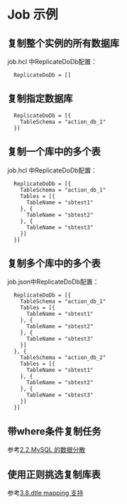 # Job 示例

## 复制整个实例的所有数据库
job.hcl 中ReplicateDoDb配置：
```
  ReplicateDoDb = []
```

## 复制指定数据库
```
  ReplicateDoDb = [{
    TableSchema = "action_db_1"
  }]
```

## 复制一个库中的多个表
job.hcl 中ReplicateDoDb配置：
```
  ReplicateDoDb = [{
    TableSchema = "action_db_1"
    Tables = [{
      TableName = "sbtest1"
    }, {
      TableName = "sbtest2"
    }, {
      TableName = "sbtest3"
    }]
  }]
```

## 复制多个库中的多个表
job.json中ReplicateDoDb配置：
```
  ReplicateDoDb = [{
    TableSchema = "action_db_1"
    Tables = [{
      TableName = "sbtest1"
    }, {
      TableName = "sbtest2"
    }, {
      TableName = "sbtest3"
    }]
  }, {
    TableSchema = "action_db_2"
    Tables = [{
      TableName = "sbtest1"
    }, {
      TableName = "sbtest2"
    }, {
      TableName = "sbtest3"
    }]
  }]
```

## 带where条件复制任务
参考[2.2.MySQL 的数据分散](../2/2.2_mysql_replication_1_n.md)

## 使用正则挑选复制库表
参考[3.8.dtle mapping 支持](../3/3.8_dtle_mapping.md)
